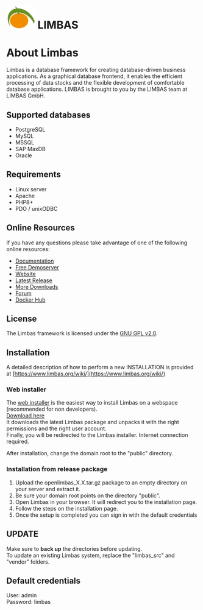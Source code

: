 # ![Limbarine] LIMBAS

[Limbarine]: Limbarine.png "Limbarine"

About Limbas
============

Limbas is a database framework for creating database-driven business applications.
As a graphical database frontend, it enables the efficient processing of data stocks and the flexible development of comfortable database applications. LIMBAS is brought to you by the LIMBAS team at LIMBAS GmbH.

Supported databases
-------------------

* PostgreSQL
* MySQL
* MSSQL
* SAP MaxDB
* Oracle

Requirements
------------

* Linux server
* Apache
* PHP8+
* PDO / unixODBC

Online Resources
----------------

If you have any questions please take advantage of one of the following online resources:
* [Documentation](http://www.limbas.org/)
* [Free Demoserver](https://www.limbas.com/en/Service___Support/Demoserver/)
* [Website](https://www.limbas.com/en/)
* [Latest Release](https://github.com/limbas/limbas/releases/latest)
* [More Downloads](https://sourceforge.net/projects/limbas/files/)
* [Forum](http://sourceforge.net/projects/limbas/)
* [Docker Hub](https://hub.docker.com/r/limbas/limbas)

License
-------

The Limbas framework is licensed under the [GNU GPL v2.0](https://opensource.org/licenses/GPL-2.0).

Installation
------------

A detailed description of how to perform a new INSTALLATION is provided at [https://www.limbas.org/wiki/](https://www.limbas.org/wiki/)

### Web installer

The [web installer](https://github.com/limbas/web-installer) is the easiest way to install Limbas on a webspace (recommended for non developers).\
[Download here](https://github.com/limbas/web-installer/releases)\
It downloads the latest Limbas package and unpacks it with the right permissions and the right user account.\
Finally, you will be redirected to the Limbas installer. Internet connection required.

After installation, change the domain root to the "public" directory.

### Installation from release package

1. Upload the openlimbas_X.X.tar.gz package to an empty directory on your server and extract it.
2. Be sure your domain root points on the directory "public".
3. Open Limbas in your browser. It will redirect you to the installation page.
4. Follow the steps on the installation page.
5. Once the setup is completed you can sign in with the default credentials

UPDATE
------

Make sure to **back up** the directories before updating.\
To update an existing Limbas system, replace the "limbas_src" and "vendor" folders.

Default credentials
-------------------

User: admin\
Password: limbas
